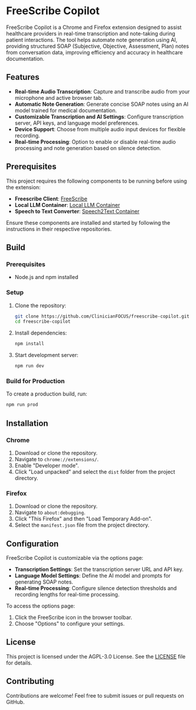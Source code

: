 # FreeScribe Copilot

FreeScribe Copilot is a Chrome and Firefox extension designed to assist healthcare providers in real-time transcription and note-taking during patient interactions. The tool helps automate note generation using AI, providing structured SOAP (Subjective, Objective, Assessment, Plan) notes from conversation data, improving efficiency and accuracy in healthcare documentation.

## Features

- **Real-time Audio Transcription**: Capture and transcribe audio from your microphone and active browser tab.
- **Automatic Note Generation**: Generate concise SOAP notes using an AI model trained for medical documentation.
- **Customizable Transcription and AI Settings**: Configure transcription server, API keys, and language model preferences.
- **Device Support**: Choose from multiple audio input devices for flexible recording.
- **Real-time Processing**: Option to enable or disable real-time audio processing and note generation based on silence detection.

## Prerequisites

This project requires the following components to be running before using the extension:

- **Freescribe Client**: [FreeScribe](https://github.com/ClinicianFOCUS/FreeScribe)
- **Local LLM Container**: [Local LLM Container](https://github.com/ClinicianFOCUS/local-llm-container)
- **Speech to Text Converter**: [Speech2Text Container](https://github.com/ClinicianFOCUS/speech2text-container)

Ensure these components are installed and started by following the instructions in their respective repositories.

## Build

### Prerequisites

- Node.js and npm installed

### Setup

1. Clone the repository:
   ```bash
   git clone https://github.com/ClinicianFOCUS/freescribe-copilot.git
   cd freescribe-copilot
   ```

2. Install dependencies:

   ```bash
   npm install
   ```

3. Start development server:
   ```bash
   npm run dev
   ```

### Build for Production

To create a production build, run:

```bash
npm run prod
```

## Installation

### Chrome

1. Download or clone the repository.
2. Navigate to `chrome://extensions/`.
3. Enable "Developer mode".
4. Click "Load unpacked" and select the `dist` folder from the project directory.

### Firefox

1. Download or clone the repository.
2. Navigate to `about:debugging`.
3. Click "This Firefox" and then "Load Temporary Add-on".
4. Select the `manifest.json` file from the project directory.

## Configuration

FreeScribe Copilot is customizable via the options page:

- **Transcription Settings**: Set the transcription server URL and API key.
- **Language Model Settings**: Define the AI model and prompts for generating SOAP notes.
- **Real-time Processing**: Configure silence detection thresholds and recording lengths for real-time processing.

To access the options page:

1. Click the FreeScribe icon in the browser toolbar.
2. Choose "Options" to configure your settings.

## License

This project is licensed under the AGPL-3.0 License. See the [LICENSE](LICENSE) file for details.

## Contributing

Contributions are welcome! Feel free to submit issues or pull requests on GitHub.